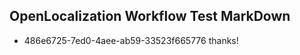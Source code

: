 ## OpenLocalization Workflow Test MarkDown
* 486e6725-7ed0-4aee-ab59-33523f665776 
thanks!<!--HONumber=Mar16_HO4-->
